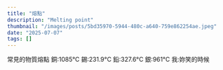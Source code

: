 ```yaml
---
title: "熔點"
description: "Melting point"
thumbnail: "/images/posts/5bd35970-5944-480c-a640-759e862254ae.jpeg"
date: "2025-07-07"
tags: []
---
```


常見的物質熔點
銅:1085°C
錫:231.9°C
鉛:327.6°C
銀:961°C
我:妳笑的時候

